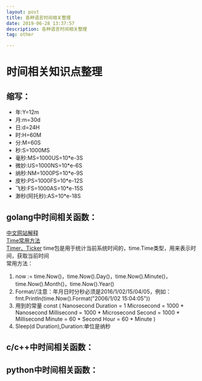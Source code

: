 ```yaml
---
layout: post
title: 各种语言时间相关整理
date: 2019-06-28 13:37:57
description: 各种语言时间相关整理
tag: other

---
```

# 时间相关知识点整理
## 缩写：
- 年:Y=12m
- 月:m=30d
- 日:d=24H
- 时:H=60M
- 分:M=60S
- 秒:S=1000MS
- 毫秒:MS=1000US=10*e-3S
- 微妙:US=1000NS=10*e-6S
- 纳秒:NM=1000PS=10*e-9S
- 皮秒:PS=1000FS=10*e-12S
- 飞秒:FS=1000AS=10*e-15S
- 渺秒(阿托秒):AS=10*e-18S


## golang中时间相关函数：
[中文网站解释](http://docscn.studygolang.com/pkg/time/)  
[Time常用方法](https://studygolang.com/articles/15301)  
[Timer、Ticker](https://blog.csdn.net/busai2/article/details/82503699)
time包是用于统计当前系统时间的，time.Time类型，用来表示时间，获取当前时间  
常用方法：  
1. now := time.Now()，time.Now().Day()，time.Now().Minute()，time.Now().Month()，time.Now().Year()  
2. Format//注意：年月日时分秒必须是2016/1/02/15/04/05，例如：
fmt.Println(time.Now().Format("2006/1/02 15:04:05"))  
3. 用到的常量
const (
    Nanosecond  Duration = 1
    Microsecond          = 1000 * Nanosecond
    Millisecond          = 1000 * Microsecond
    Second               = 1000 * Millisecond
    Minute               = 60 * Second
    Hour                 = 60 * Minute
)
4. Sleep(d Duration),Duration:单位是纳秒

## c/c++中时间相关函数：


## python中时间相关函数：